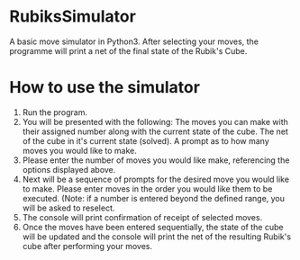 # RubiksSimulator
A basic move simulator in Python3. After selecting your moves, the programme will print a net of the final state of the Rubik's Cube.

# How to use the simulator

1. Run the program.
2. You will be presented with the following: The moves you can make with their assigned number along with the current state of the cube. The net of the cube in it's current state (solved). A prompt as to how many moves you would like to make.
3. Please enter the number of moves you would like make, referencing the options displayed above.
4. Next will be a sequence of prompts for the desired move you would like to make. Please enter moves in the order you would like them to be executed. (Note: if a number is entered beyond the defined range, you will be asked to reselect.
5. The console will print confirmation of receipt of selected moves.
6. Once the moves have been entered sequentially, the state of the cube will be updated and the console will print the net of the resulting Rubik's cube after performing your moves.
